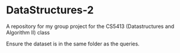 # DataStructures-2

A repository for my group project for the CS5413 (Datastructures and Algorithm II) class

Ensure the dataset is in the same folder as the queries.
